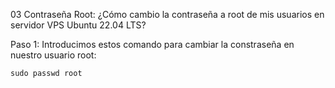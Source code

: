 03 Contraseña Root: ¿Cómo cambio la contraseña a root de mis usuarios en servidor VPS Ubuntu 22.04 LTS?

Paso 1: Introducimos estos comando para cambiar la constraseña en nuestro usuario root:

    sudo passwd root
